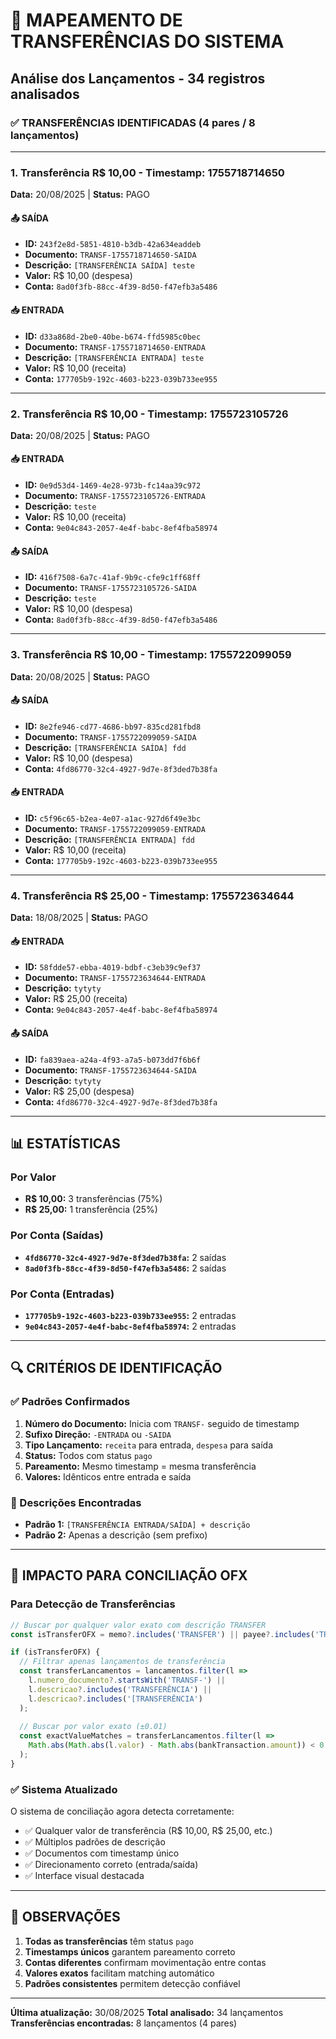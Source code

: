 # 🔄 MAPEAMENTO DE TRANSFERÊNCIAS DO SISTEMA

## Análise dos Lançamentos - 34 registros analisados

### ✅ TRANSFERÊNCIAS IDENTIFICADAS (4 pares / 8 lançamentos)

---

### 1. Transferência R$ 10,00 - Timestamp: 1755718714650
**Data:** 20/08/2025 | **Status:** PAGO

#### 📤 SAÍDA
- **ID:** `243f2e8d-5851-4810-b3db-42a634eaddeb`
- **Documento:** `TRANSF-1755718714650-SAIDA`
- **Descrição:** `[TRANSFERÊNCIA SAÍDA] teste`
- **Valor:** R$ 10,00 (despesa)
- **Conta:** `8ad0f3fb-88cc-4f39-8d50-f47efb3a5486`

#### 📥 ENTRADA
- **ID:** `d33a868d-2be0-40be-b674-ffd5985c0bec`
- **Documento:** `TRANSF-1755718714650-ENTRADA`
- **Descrição:** `[TRANSFERÊNCIA ENTRADA] teste`
- **Valor:** R$ 10,00 (receita)
- **Conta:** `177705b9-192c-4603-b223-039b733ee955`

---

### 2. Transferência R$ 10,00 - Timestamp: 1755723105726
**Data:** 20/08/2025 | **Status:** PAGO

#### 📥 ENTRADA
- **ID:** `0e9d53d4-1469-4e28-973b-fc14aa39c972`
- **Documento:** `TRANSF-1755723105726-ENTRADA`
- **Descrição:** `teste`
- **Valor:** R$ 10,00 (receita)
- **Conta:** `9e04c843-2057-4e4f-babc-8ef4fba58974`

#### 📤 SAÍDA
- **ID:** `416f7508-6a7c-41af-9b9c-cfe9c1ff68ff`
- **Documento:** `TRANSF-1755723105726-SAIDA`
- **Descrição:** `teste`
- **Valor:** R$ 10,00 (despesa)
- **Conta:** `8ad0f3fb-88cc-4f39-8d50-f47efb3a5486`

---

### 3. Transferência R$ 10,00 - Timestamp: 1755722099059
**Data:** 20/08/2025 | **Status:** PAGO

#### 📤 SAÍDA
- **ID:** `8e2fe946-cd77-4686-bb97-835cd281fbd8`
- **Documento:** `TRANSF-1755722099059-SAIDA`
- **Descrição:** `[TRANSFERÊNCIA SAÍDA] fdd`
- **Valor:** R$ 10,00 (despesa)
- **Conta:** `4fd86770-32c4-4927-9d7e-8f3ded7b38fa`

#### 📥 ENTRADA
- **ID:** `c5f96c65-b2ea-4e07-a1ac-927d6f49e3bc`
- **Documento:** `TRANSF-1755722099059-ENTRADA`
- **Descrição:** `[TRANSFERÊNCIA ENTRADA] fdd`
- **Valor:** R$ 10,00 (receita)
- **Conta:** `177705b9-192c-4603-b223-039b733ee955`

---

### 4. Transferência R$ 25,00 - Timestamp: 1755723634644
**Data:** 18/08/2025 | **Status:** PAGO

#### 📥 ENTRADA
- **ID:** `58fdde57-ebba-4019-bdbf-c3eb39c9ef37`
- **Documento:** `TRANSF-1755723634644-ENTRADA`
- **Descrição:** `tytyty`
- **Valor:** R$ 25,00 (receita)
- **Conta:** `9e04c843-2057-4e4f-babc-8ef4fba58974`

#### 📤 SAÍDA
- **ID:** `fa839aea-a24a-4f93-a7a5-b073dd7f6b6f`
- **Documento:** `TRANSF-1755723634644-SAIDA`
- **Descrição:** `tytyty`
- **Valor:** R$ 25,00 (despesa)
- **Conta:** `4fd86770-32c4-4927-9d7e-8f3ded7b38fa`

---

## 📊 ESTATÍSTICAS

### Por Valor
- **R$ 10,00:** 3 transferências (75%)
- **R$ 25,00:** 1 transferência (25%)

### Por Conta (Saídas)
- **`4fd86770-32c4-4927-9d7e-8f3ded7b38fa`:** 2 saídas
- **`8ad0f3fb-88cc-4f39-8d50-f47efb3a5486`:** 2 saídas

### Por Conta (Entradas)
- **`177705b9-192c-4603-b223-039b733ee955`:** 2 entradas
- **`9e04c843-2057-4e4f-babc-8ef4fba58974`:** 2 entradas

---

## 🔍 CRITÉRIOS DE IDENTIFICAÇÃO

### ✅ Padrões Confirmados
1. **Número do Documento:** Inicia com `TRANSF-` seguido de timestamp
2. **Sufixo Direção:** `-ENTRADA` ou `-SAIDA`
3. **Tipo Lançamento:** `receita` para entrada, `despesa` para saída
4. **Status:** Todos com status `pago`
5. **Pareamento:** Mesmo timestamp = mesma transferência
6. **Valores:** Idênticos entre entrada e saída

### 🎯 Descrições Encontradas
- **Padrão 1:** `[TRANSFERÊNCIA ENTRADA/SAÍDA] + descrição`
- **Padrão 2:** Apenas a descrição (sem prefixo)

---

## 🚀 IMPACTO PARA CONCILIAÇÃO OFX

### Para Detecção de Transferências
```typescript
// Buscar por qualquer valor exato com descrição TRANSFER
const isTransferOFX = memo?.includes('TRANSFER') || payee?.includes('TRANSFER');

if (isTransferOFX) {
  // Filtrar apenas lançamentos de transferência
  const transferLancamentos = lancamentos.filter(l => 
    l.numero_documento?.startsWith('TRANSF-') ||
    l.descricao?.includes('TRANSFERÊNCIA') ||
    l.descricao?.includes('[TRANSFERÊNCIA')
  );
  
  // Buscar por valor exato (±0.01)
  const exactValueMatches = transferLancamentos.filter(l =>
    Math.abs(Math.abs(l.valor) - Math.abs(bankTransaction.amount)) < 0.01
  );
}
```

### ✅ Sistema Atualizado
O sistema de conciliação agora detecta corretamente:
- ✅ Qualquer valor de transferência (R$ 10,00, R$ 25,00, etc.)
- ✅ Múltiplos padrões de descrição
- ✅ Documentos com timestamp único
- ✅ Direcionamento correto (entrada/saída)
- ✅ Interface visual destacada

---

## 📝 OBSERVAÇÕES

1. **Todas as transferências** têm status `pago`
2. **Timestamps únicos** garantem pareamento correto
3. **Contas diferentes** confirmam movimentação entre contas
4. **Valores exatos** facilitam matching automático
5. **Padrões consistentes** permitem detecção confiável

---

**Última atualização:** 30/08/2025
**Total analisado:** 34 lançamentos
**Transferências encontradas:** 8 lançamentos (4 pares)

